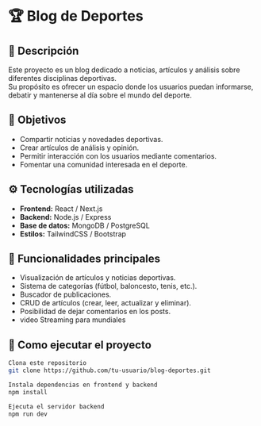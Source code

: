 # 🏆 Blog de Deportes

## 📌 Descripción
Este proyecto es un blog dedicado a noticias, artículos y análisis sobre diferentes disciplinas deportivas.  
Su propósito es ofrecer un espacio donde los usuarios puedan informarse, debatir y mantenerse al día sobre el mundo del deporte.

## 🎯 Objetivos
- Compartir noticias y novedades deportivas.
- Crear artículos de análisis y opinión.
- Permitir interacción con los usuarios mediante comentarios.
- Fomentar una comunidad interesada en el deporte.

## ⚙️ Tecnologías utilizadas
- **Frontend:** React / Next.js  
- **Backend:** Node.js / Express  
- **Base de datos:** MongoDB / PostgreSQL  
- **Estilos:** TailwindCSS / Bootstrap  

## 🚀 Funcionalidades principales
- Visualización de artículos y noticias deportivas.  
- Sistema de categorías (fútbol, baloncesto, tenis, etc.).  
- Buscador de publicaciones.  
- CRUD de artículos (crear, leer, actualizar y eliminar).    
- Posibilidad de dejar comentarios en los posts.
- video Streaming para mundiales 

## 📂 Como ejecutar el proyecto
```bash
Clona este repositorio
git clone https://github.com/tu-usuario/blog-deportes.git

Instala dependencias en frontend y backend
npm install

Ejecuta el servidor backend
npm run dev
